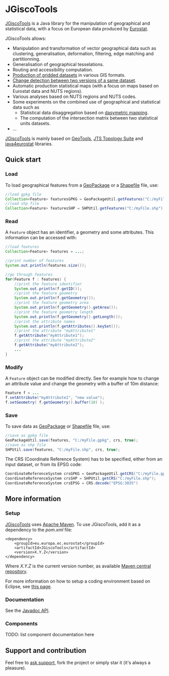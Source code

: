 # JGiscoTools

[JGiscoTools](https://github.com/eurostat/JGiscoTools) is a Java library for the manipulation of geographical and statistical data, with a focus on European data produced by [Eurostat](http://ec.europa.eu/eurostat).

JGiscoTools allows:
- Manipulation and transformation of vector geographical data such as clustering, generalisation, deformation, filtering, edge matching and partitionning.
- Generalisation of geographical tesselations.
- Routing and accessibility computation.
- [Production of gridded datasets](/src/site/gridmaker) in various GIS formats.
- [Change detection between two versions of a same dataset](/src/site/changedetection).
- Automatic production statistical maps (with a focus on maps based on Eurostat data and NUTS regions).
- Various analyses based on NUTS regions and NUTS codes.
- Some experiments on the combined use of geographical and statistical data such as
  - Statistical data disaggregation based on [dasymetric mapping](https://en.wikipedia.org/wiki/Dasymetric_map).
  - The computation of the intersection matrix between two statistical units datasets.
- ...

[JGiscoTools](https://github.com/eurostat/JGiscoTools) is mainly based on [GeoTools](http://www.geotools.org/), [JTS Topology Suite](https://locationtech.github.io/jts/) and [java4eurostat](https://github.com/eurostat/java4eurostat) libraries.

## Quick start

### Load

To load geographical features from a [GeoPackage](https://www.geopackage.org/) or a [Shapefile](https://en.wikipedia.org/wiki/Shapefile) file, use:

```java
//load gpkg file
Collection<Feature> featuresGPKG = GeoPackageUtil.getFeatures("C:/myFile.gpkg");
//load shp file
Collection<Feature> featuresSHP = SHPUtil.getFeatures("C:/myFile.shp");
```

### Read

A `Feature` object has an identifier, a geometry and some attributes. This information can be accessed with:

```java
//load features
Collection<Feature> features = ...;

//print number of features
System.out.println(features.size());

//go through features 
for(Feature f : features) {
	//print the feature identifier
	System.out.println(f.getID());
	//print the feature geometry
	System.out.println(f.getGeometry());
	//print the feature geometry area
	System.out.println(f.getGeometry().getArea());
	//print the feature geometry length
	System.out.println(f.getGeometry().getLength());
	//print the attribute names
	System.out.println(f.getAttributes().keySet());
	//print the attribute "myAttribute1"
	f.getAttribute("myAttribute1");
	//print the attribute "myAttribute2"
	f.getAttribute("myAttribute2");
	...
}
```

### Modify

A `Feature` object can be modified directly. See for example how to change an attribute value and change the geometry with a buffer of 10m distance:

```java
Feature f = ...
f.setAttribute("myAttribute1", "new value");
f.setGeometry( f.getGeometry().buffer(10) );
```

### Save

To save data as [GeoPackage](https://www.geopackage.org/) or [Shapefile](https://en.wikipedia.org/wiki/Shapefile) file, use:

```java
//save as gpkg file
GeoPackageUtil.save(features, "C:/myFile.gpkg", crs, true);
//save as shp file
SHPUtil.save(features, "C:/myFile.shp", crs, true);
```

The CRS (Coordinate Reference System) has to be specified, either from an input dataset, or from its EPSG code:

```java
CoordinateReferenceSystem crsGPKG = GeoPackageUtil.getCRS("C:/myFile.gpkg");
CoordinateReferenceSystem crsSHP = SHPUtil.getCRS("C:/myFile.shp");
CoordinateReferenceSystem crsEPSG = CRS.decode("EPSG:3035")
```

## More information

### Setup

[JGiscoTools](https://github.com/eurostat/JGiscoTools) uses [Apache Maven](http://maven.apache.org/). To use JGiscoTools, add it as a dependency to the *pom.xml* file:

```
<dependency>
	<groupId>eu.europa.ec.eurostat</groupId>
	<artifactId>JGiscoTools</artifactId>
	<version>X.Y.Z</version>
</dependency>
```

Where *X.Y.Z* is the current version number, as available [Maven central repository](https://search.maven.org/artifact/eu.europa.ec.eurostat/JGiscoTools).

For more information on how to setup a coding environment based on Eclipse, see [this page](https://github.com/eurostat/README/blob/master/docs/howto/java_eclipse_maven_git_quick_guide.md).

### Documentation

See the [Javadoc API](https://eurostat.github.io/JGiscoTools/src/site/apidocs/).

### Components

TODO: list component documentation here

## Support and contribution

Feel free to [ask support](https://github.com/eurostat/JGiscoTools/issues/new), fork the project or simply star it (it's always a pleasure).

